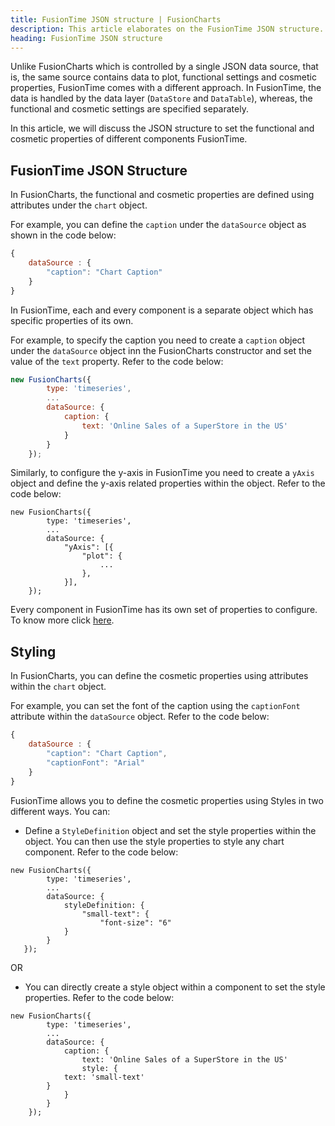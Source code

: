 ```yaml
---
title: FusionTime JSON structure | FusionCharts
description: This article elaborates on the FusionTime JSON structure.
heading: FusionTime JSON structure
---
```


Unlike FusionCharts which is controlled by a single JSON data source, that is, the same source contains data to plot, functional settings and cosmetic properties, FusionTime comes with a different approach. In FusionTime, the data is handled by the data layer (`DataStore` and `DataTable`), whereas, the functional and cosmetic settings are specified separately.

In this article, we will discuss the JSON structure to set the functional and cosmetic properties of different components FusionTime.

## FusionTime JSON Structure

In FusionCharts, the functional and cosmetic properties are defined using attributes under the `chart` object.

For example, you can define the `caption` under the `dataSource` object as shown in the code below:

```javascript
{
    dataSource : {
        "caption": "Chart Caption"
    }
}
```

In FusionTime, each and every component is a separate object which has specific properties of its own.

For example, to specify the caption you need to create a `caption` object under the `dataSource` object inn the FusionCharts constructor and set the value of the `text` property. Refer to the code below:

```javascript
new FusionCharts({
        type: 'timeseries',
        ...
        dataSource: {
            caption: {
                text: 'Online Sales of a SuperStore in the US'
            }
        }
    });
```

Similarly, to configure the y-axis in FusionTime you need to create a `yAxis` object and define the y-axis related properties within the object. Refer to the code below:

```
new FusionCharts({
        type: 'timeseries',
        ...
        dataSource: {
            "yAxis": [{
                "plot": {
                    ...
                },
            }],
    });
```

Every component in FusionTime has its own set of properties to configure. To know more click [here](/fusiontime/fusiontime-component/y-axis-in-fusiontime).

## Styling

In FusionCharts, you can define the cosmetic properties using attributes within the `chart` object.

For example, you can set the font of the caption using the `captionFont` attribute within the `dataSource` object. Refer to the code below:

```javascript
{
    dataSource : {
        "caption": "Chart Caption",
        "captionFont": "Arial"
    }
}
```

FusionTime allows you to define the cosmetic properties using Styles in two different ways. You can:

- Define a `StyleDefinition` object and set the style properties within the object. You can then use the style properties to style any chart component. Refer to the code below:

```
new FusionCharts({
        type: 'timeseries',
        ...
        dataSource: {
            styleDefinition: {
                "small-text": {
                    "font-size": "6"
            }
        }
   });
```

OR

- You can directly create a style object within a component to set the style properties. Refer to the code below:

```
new FusionCharts({
        type: 'timeseries',
        ...
        dataSource: {
            caption: {
                text: 'Online Sales of a SuperStore in the US'
                style: {
            text: 'small-text'
        }
            }
        }
    });
```
